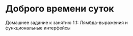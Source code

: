 # Доброго времени суток
Домашнее задание к занятию 1.1: Лямбда-выражения и функциональные интерфейсы